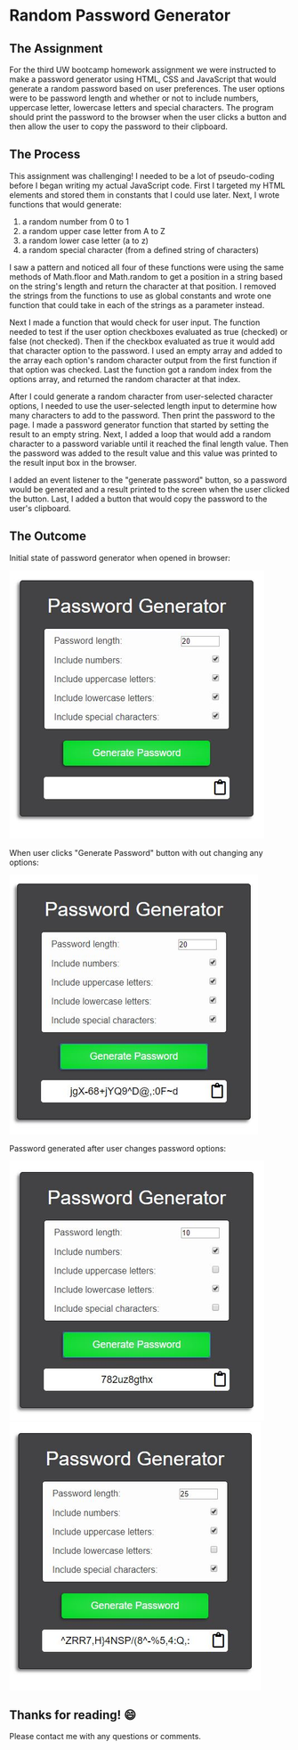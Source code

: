 # Random Password Generator

## The Assignment
For the third UW bootcamp homework assignment we were instructed to make a password generator using HTML, CSS and JavaScript that would generate a random password based on user preferences. The user options were to be password length and whether or not to include numbers, uppercase letter, lowercase letters and special characters. The program should print the password to the  browser when the user clicks a button and then allow the user to copy the password to their clipboard. 

## The Process
This assignment was challenging! I needed to be a lot of pseudo-coding before I began writing my actual JavaScript code. First I targeted my HTML elements and stored them in constants that I could use later. Next, I wrote functions that would generate:
1. a random number from 0 to 1
2. a random upper case letter from A to Z
3. a random lower case letter (a to z)
4. a random special character (from a defined string of characters)

I saw a pattern and noticed all four of these functions were using the same methods of Math.floor and Math.random to get a position in a string based on the string's length and return the character at that position. I removed the strings from the functions to use as global constants and wrote one function that could take in each of the strings as a parameter instead. 

Next I made a function that would check for user input. The function needed to test if the user option checkboxes evaluated as true (checked) or false (not checked). Then if the checkbox evaluated as true it would add that character option to the password. I used an empty array and added to the array each option's random character output from the first function if that option was checked. Last the function got a random index from the options array, and returned the random character at that index. 

After I could generate a random character from user-selected character options, I needed to use the user-selected length input to determine how many characters to add to the password. Then print the password to the page. I made a password generator function that started by setting the result to an empty string. Next, I added a loop that would add a random character to a password variable until it reached the final length value. Then the password was added to the result value and this value was printed to the result input box in the browser. 

I added an event listener to the "generate password" button, so a password would be generated and a result printed to the screen when the user clicked the button. Last, I added a button that would copy the password to the user's clipboard. 

## The Outcome
Initial state of password generator when opened in browser:

![Password Initial Screenshot](https://github.com/austenpturner/password-generator/blob/master/images/pw-initial.jpg)

When user clicks "Generate Password" button with out changing any options:

![Password Generated Screenshot](https://github.com/austenpturner/password-generator/blob/master/images/pw-generated.jpg)

Password generated after user changes password options: 

![Password Displaying Options Screenhot](https://github.com/austenpturner/password-generator/blob/master/images/pw-selected-op.jpg)
![Password With Other Options Screenshot](https://github.com/austenpturner/password-generator/blob/master/images/pw-other-ops.jpg)

## Thanks for reading! :smile:
Please contact me with any questions or comments.
